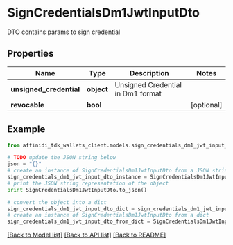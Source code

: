 # SignCredentialsDm1JwtInputDto

DTO contains params to sign credential

## Properties

| Name                    | Type       | Description                       | Notes      |
| ----------------------- | ---------- | --------------------------------- | ---------- |
| **unsigned_credential** | **object** | Unsigned Credential in Dm1 format |
| **revocable**           | **bool**   |                                   | [optional] |

## Example

```python
from affinidi_tdk_wallets_client.models.sign_credentials_dm1_jwt_input_dto import SignCredentialsDm1JwtInputDto

# TODO update the JSON string below
json = "{}"
# create an instance of SignCredentialsDm1JwtInputDto from a JSON string
sign_credentials_dm1_jwt_input_dto_instance = SignCredentialsDm1JwtInputDto.from_json(json)
# print the JSON string representation of the object
print SignCredentialsDm1JwtInputDto.to_json()

# convert the object into a dict
sign_credentials_dm1_jwt_input_dto_dict = sign_credentials_dm1_jwt_input_dto_instance.to_dict()
# create an instance of SignCredentialsDm1JwtInputDto from a dict
sign_credentials_dm1_jwt_input_dto_from_dict = SignCredentialsDm1JwtInputDto.from_dict(sign_credentials_dm1_jwt_input_dto_dict)
```

[[Back to Model list]](../README.md#documentation-for-models) [[Back to API list]](../README.md#documentation-for-api-endpoints) [[Back to README]](../README.md)
